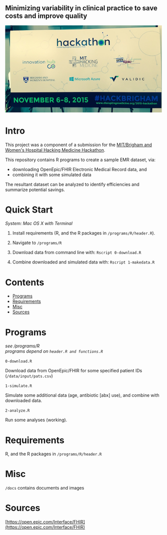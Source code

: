 ## Minimizing variability in clinical practice to save costs and improve quality

![one](https://raw.githubusercontent.com/pavopax/mit-brigham-hackathon/master/docs/poster.jpg)


Intro
===============================================================================
This project was a component of a submission for the
[MIT/Brigham and Women's Hospital Hacking Medicine Hackathon](http://disruptingmedicine.org/collaboration-series-events/2015-hackathon/).


This repository contains R programs to create a sample EMR dataset, via:

  * downloading OpenEpic/FHIR Electronic Medical Record data, and
  * combining it with some simulated data

The resultant dataset can be analyzed to identify efficiencies and summarize
potential savings.

Quick Start
===============================================================================

*System: Mac OS X with Terminal*

1. Install requirements (R, and the R packages in
   `/programs/R/header.R`).

2. Navigate to `/programs/R`

3. Download data from command line with: `Rscript 0-download.R`

4. Combine downloaded and simulated data with: `Rscript 1-makedata.R`

Contents
===============================================================================
* [Programs](#programs)
* [Requirements](#requirements)
* [Misc](#misc)
* [Sources](#sources)


Programs
===============================================================================
*see /programs/R*  
*programs depend on `header.R and functions.R`*  

`0-download.R`

Download data from OpenEpic/FHIR for some specified patient IDs
(`/data/input/pats.csv`)

`1-simulate.R`

Simulate some additional data (age, antibiotic [abx] use), and combine
with downloaded data.


`2-analyze.R`

Run some analyses (working).



Requirements
===============================================================================
R, and the R packages in `/programs/R/header.R`



Misc
===============================================================================
`/docs` contains documents and images


Sources 
===============================================================================

[https://open.epic.com/Interface/FHIR](https://open.epic.com/Interface/FHIR)
